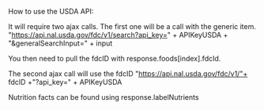 How to use the USDA API:

It will require two ajax calls. The first one will be a call with the generic item.
"https://api.nal.usda.gov/fdc/v1/search?api_key=" + APIKeyUSDA + "\&generalSearchInput=" + input

 You then need to pull the fdcID with response.foods[index].fdcId.

The second ajax call will use the fdcID
 "https://api.nal.usda.gov/fdc/v1/"+ fdcID +"?api_key=" + APIKeyUSDA
 
 Nutrition facts can be found using response.labelNutrients
